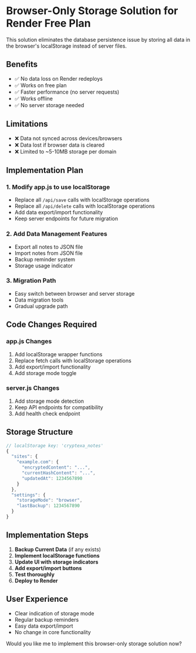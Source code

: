 # Browser-Only Storage Solution for Render Free Plan

This solution eliminates the database persistence issue by storing all data in the browser's localStorage instead of server files.

## Benefits
- ✅ No data loss on Render redeploys
- ✅ Works on free plan
- ✅ Faster performance (no server requests)
- ✅ Works offline
- ✅ No server storage needed

## Limitations
- ❌ Data not synced across devices/browsers
- ❌ Data lost if browser data is cleared
- ❌ Limited to ~5-10MB storage per domain

## Implementation Plan

### 1. Modify app.js to use localStorage
- Replace all `/api/save` calls with localStorage operations
- Replace all `/api/delete` calls with localStorage operations
- Add data export/import functionality
- Keep server endpoints for future migration

### 2. Add Data Management Features
- Export all notes to JSON file
- Import notes from JSON file
- Backup reminder system
- Storage usage indicator

### 3. Migration Path
- Easy switch between browser and server storage
- Data migration tools
- Gradual upgrade path

## Code Changes Required

### app.js Changes
1. Add localStorage wrapper functions
2. Replace fetch calls with localStorage operations
3. Add export/import functionality
4. Add storage mode toggle

### server.js Changes
1. Add storage mode detection
2. Keep API endpoints for compatibility
3. Add health check endpoint

## Storage Structure
```javascript
// localStorage key: 'cryptexa_notes'
{
  "sites": {
    "example.com": {
      "encryptedContent": "...",
      "currentHashContent": "...",
      "updatedAt": 1234567890
    }
  },
  "settings": {
    "storageMode": "browser",
    "lastBackup": 1234567890
  }
}
```

## Implementation Steps

1. **Backup Current Data** (if any exists)
2. **Implement localStorage functions**
3. **Update UI with storage indicators**
4. **Add export/import buttons**
5. **Test thoroughly**
6. **Deploy to Render**

## User Experience
- Clear indication of storage mode
- Regular backup reminders
- Easy data export/import
- No change in core functionality

Would you like me to implement this browser-only storage solution now?